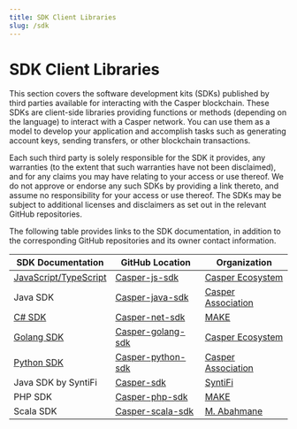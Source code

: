 ```yaml
---
title: SDK Client Libraries
slug: /sdk
---
```


# SDK Client Libraries

This section covers the software development kits (SDKs) published by third parties available for interacting with the Casper blockchain. These SDKs are client-side libraries providing functions or methods (depending on the language) to interact with a Casper network. You can use them as a model to develop your application and accomplish tasks such as generating account keys, sending transfers, or other blockchain transactions.

Each such third party is solely responsible for the SDK it provides, any warranties (to the extent that such warranties have not been disclaimed), and for any claims you may have relating to your access or use thereof. We do not approve or endorse any such SDKs by providing a link thereto, and assume no responsibility for your access or use thereof. The SDKs may be subject to additional licenses and disclaimers as set out in the relevant GitHub repositories.

The following table provides links to the SDK documentation, in addition to the corresponding GitHub repositories and its owner contact information.

| SDK Documentation      | GitHub Location      | Organization |
| ---------------------- | -------------------- | ---------- |
|[JavaScript/TypeScript](/dapp-dev-guide/building-dapps/sdk/script-sdk) | [Casper-js-sdk](https://github.com/casper-ecosystem/casper-js-sdk/)| [Casper Ecosystem](https://github.com/casper-ecosystem) |
|Java SDK | [Casper-java-sdk](https://github.com/casper-network/casper-java-sdk/)| [Casper Association](https://github.com/casper-network)|
|[C# SDK](/dapp-dev-guide/building-dapps/sdk/csharp-sdk)|[Casper-net-sdk](https://github.com/make-software/casper-net-sdk)| [MAKE](https://github.com/make-software) |
|[Golang SDK](/dapp-dev-guide/building-dapps/sdk/go-sdk) |[Casper-golang-sdk](https://github.com/casper-ecosystem/casper-golang-sdk/)| [Casper Ecosystem](https://github.com/casper-ecosystem) |
|[Python SDK](/dapp-dev-guide/building-dapps/sdk/python-sdk) |[Casper-python-sdk](https://github.com/casper-network/casper-python-sdk/)| [Casper Association](https://github.com/casper-network) |
|Java SDK by SyntiFi|[Casper-sdk](https://github.com/syntifi/casper-sdk)| [SyntiFi](https://github.com/syntifi) |
|PHP SDK|[Casper-php-sdk](https://github.com/make-software/casper-php-sdk)| [MAKE](https://github.com/make-software) |
| Scala SDK | [Casper-scala-sdk](https://github.com/abahmanem/casper-scala-sdk) | [M. Abahmane](https://github.com/abahmanem) |